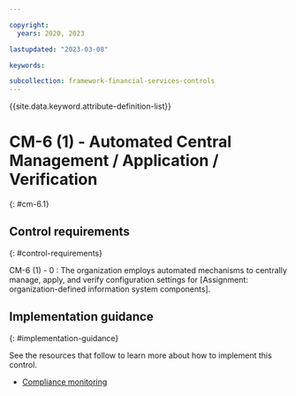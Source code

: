```yaml
---

copyright:
  years: 2020, 2023

lastupdated: "2023-03-08"

keywords:

subcollection: framework-financial-services-controls
---
```


{{site.data.keyword.attribute-definition-list}}

               
# CM-6 (1) - Automated Central Management / Application / Verification
{: #cm-6.1}

## Control requirements
{: #control-requirements}

CM-6 (1) - 0
    : The organization employs automated mechanisms to centrally manage, apply, and verify configuration settings for [Assignment: organization-defined information system components].

## Implementation guidance
{: #implementation-guidance}

See the resources that follow to learn more about how to implement this control.

- [Compliance monitoring](/docs/framework-financial-services?topic=framework-financial-services-shared-monitoring-compliance)






